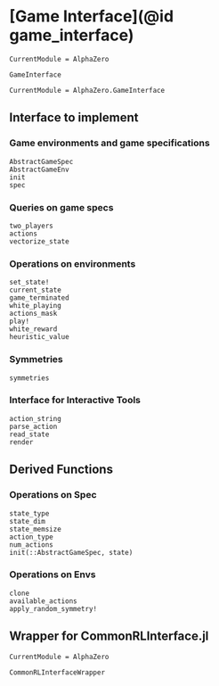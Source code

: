 # [Game Interface](@id game_interface)

```@meta
CurrentModule = AlphaZero
```

```@docs
GameInterface
```

```@meta
CurrentModule = AlphaZero.GameInterface
```

## Interface to implement

### Game environments and game specifications

```@docs
AbstractGameSpec
AbstractGameEnv
init
spec
```
### Queries on game specs

```@docs
two_players
actions
vectorize_state
```

### Operations on environments

```@docs
set_state!
current_state
game_terminated
white_playing
actions_mask
play!
white_reward
heuristic_value
```

### Symmetries

```@docs
symmetries
```

### Interface for Interactive Tools

```@docs
action_string
parse_action
read_state
render
```

## Derived Functions

### Operations on Spec

```@docs
state_type
state_dim
state_memsize
action_type
num_actions
init(::AbstractGameSpec, state)
```

### Operations on Envs

```@docs
clone
available_actions
apply_random_symmetry!
```

## Wrapper for CommonRLInterface.jl

```@meta
CurrentModule = AlphaZero
```

```@docs
CommonRLInterfaceWrapper
```